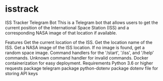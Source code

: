 # isstrack
ISS Tracker Telegram Bot
This is a Telegram bot that allows users to get the current position of the International Space Station (ISS) and a corresponding NASA image of that location if available.

Features
Get the current location of the ISS.
Get the location name of the ISS.
Get a NASA image of the ISS location.
If no image is found, get a random space image.
Command handlers for the '/start', '/iss', and '/help' commands.
Unknown command handler for invalid commands.
Docker containerization for easy deployment.
Requirements
Python 3.6 or higher
requests package
telegram package
python-dotenv package
dotenv file for storing API keys
